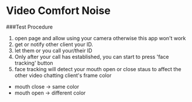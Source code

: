 Video Comfort Noise
===================

###Test Procedure

1. open page and allow using your camera otherwise this app won't work
2. get or notify other client your ID.
3. let them or you call your/their ID
4. Only after your call has established, you can start to press 'face tracking' button
5. face tracking will detect your mouth open or close staus to affect the other video chatting client's frame color
 - mouth close -> same color
 - mouth open -> different color
